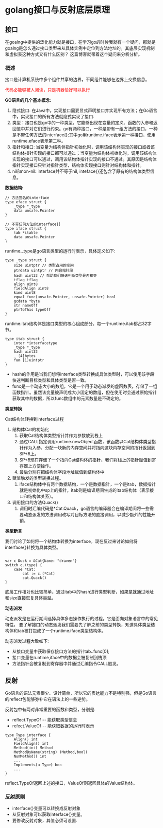 # golang接口与反射底层原理

## 接口

在goalng中提供的泛化能力就是接口，在学习go的时候我就有一个疑问，那就是goalng是怎么通过接口类型来从具体实例中定位到方法地址的。其底层实现机制和虚拟表这种方式又有什么区别？
这篇博客就带着这个疑问来分析分析。

### 概述

接口是计算机系统中多个组件共享的边界，不同组件能够在边界上交换信息。

<font style="color:red">代码必能够被人阅读，只是机器恰好可以执行</font>

**GO语言的几个基本概念:**

1. 隐式接口: 在Java中，实现接口需要显式声明接口并实现所有方法；在Go语言中，实现接口的所有方法就隐式实现了接口.
2. 类型：接口也是go中的一种类型，它能够出现在变量的定义、函数的入参和返回值中并对它们进行约束。go有两种接口，一种是带有一组方法的接口，一种是不带任何方法的interface{};其中go用runtime.iface表示第一种接口，使用runtime.eface表示第二种。
3. 指针和接口: 当变量为结构体指针初始化时，调用该结构体实现的接口或者该结构体指针实现的接口都可以通过；当变量为结构体初始化时，调用该结构体实现的接口可以通过，调用该结构体指针实现的接口不通过。其原因是结构体指针实现接口只针对指针类型，结构体实现接口则针对结构体和指针。
4. nil和non-nil: interface并不等于nil, inteface{}还包含了原有的结构体类型信息。

**数据结构:**

```golang
// 方法签名的interface
type eface struct {
	_type *_type
	data unsafe.Pointer
}

// 不带任何方法的interface{}
type iface struct {
	tab *itable
 	data unsafe.Pointer
}
```

runtime._type是go语言类型的运行时表示，具体定义如下:

```golang
type _type struct {
	size uintptr // 类型占用的空间
	ptrdata uintptr // 内容指针段
	hash uint32 // 帮助我们快速判断类型是否相等
	tflag tflag 
	align uint8
	fieldAlign uint8
	kind uint8
	equal func(unsafe.Pointer, unsafe.Pointer) bool
	gcdata *byte
	str nameOff
	ptrToThis typeOff
}
```

runtime.itab结构体是接口类型的核心组成部分。每一个runtime.itab都占32字节。

```golang
type itab struct {
	inter *interfacetype
	_type *_type
	hash uint32
	_ [4]bytes
	fun [1]uintptr
}
```

* hash的作用是当我们想将interface类型转换成具体类型时，可以使用该字段快速判断目标类型和具体类型是否一致。
* func是一个动态大小的数组，它是一个用于动态派发的虚函数表，存储了一组函数指针。虽然该变量被声明成大小固定的数组，但在使用时会通过原始指针获取其中的数据，所以func数组中的元素数量是不确定的。

**类型转换**

Cat结构体转换到interface过程
1. 结构体Cat的初始化
   1. 获取Cat结构体类型指针并作为参数放到栈上
   2. 通过CALL指定调用runtime.newObject函数，该函数以Cat结构体类型指针作为入参，分配一块新的内存空间并将指向这块内存空间的指针返回到SP+8上。
   3. SP+8现在存储了一个指向Cat结构体的指针，我们将栈上的指针赋值到寄存器上方便操作。
   4. 最后分别在把结构体字段地址赋值到结构体中
2. 赋值触发的类型转换过程。
   1. iface结构体中有两个数据结构，一个是数据指针，一个是itab，数据指针就是初始化中sp上的指针，itab则是编译期间生成的itab结构体（表示接口和结构体关系）。
3. 调用接口的方法Quack()
   1. 调用时汇编代码是*Cat.Quack，go语言的编译器会在编译期间将一些需要动态派发的方法调用改写对目标方法的直接调用，以减少额外的性能开销。

**类型断言**

我们讨论了如何将一个结构体转换为interface，现在反过来讨论如何将interface{}转换为具体类型。

```golang

var c Duck = &Cat{Name: "draven"}
switch c.(type) {
	case *Cat:
		cat := c.(*Cat)
		cat.Quack()
}
```

底层工作相对也比较简单，通过itab中的hash进行类型判断，如果是就通过地址和size直接恢复具体类型。

**动态派发**

动态派发是在运行期间选择具体多态操作执行的过程，它是面向对象语言中的常见特性。
要了解接口的动态派发我们需要先了解之前的类型转换，知道具体类型结构体和tab被打包成了一个runtime.iface类型结构体。

动态派发过程大致如下:

* 从接口变量中获取保存接口方法的指针tab..func[0];
* 接口变量在runtime,iface中的数据会被复制到栈顶
* 方法指针会被复制到寄存器中并通过汇编指令CALL触发。

## 反射

Go语言的语法元素很少、设计简单，所以它的表达能力不是特别强，但是Go语言的reflect包能够弥补它在语法上的一些逆势。

反射包中有两对非常重要的函数和类型，分别是:

* reflect.TypeOf -- 能获取类型信息
* refect.ValueOf -- 能获取数据的运行时表示

```golang
type Type interface {
	Align() int
	FieldAlign() int
	Method(int) Method
	MethodByName(string) (Method,bool)
	NumMethod() int 
	...
	Implements(u Type) boo
	...
}
```

reflect.TypeOf返回上述的接口，ValueOf则返回具体的Value结构体。

### 反射原则

* interface{}变量可以转换成反射对象
* 从反射对象可以获取interface{}变量。
* 要修改反射对象，其值必须可设置.